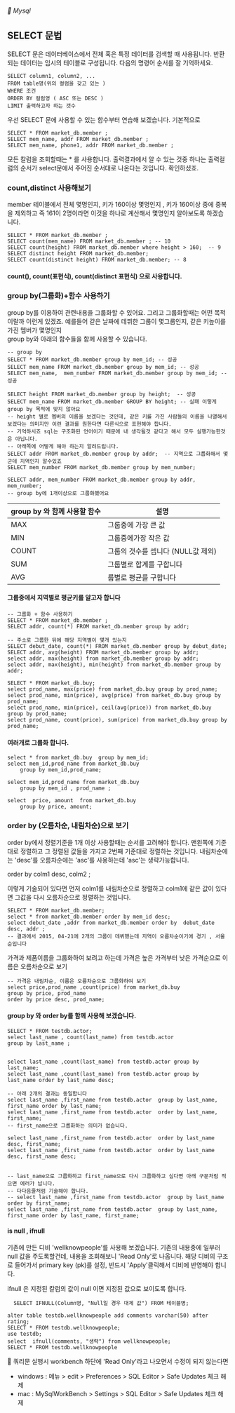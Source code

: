 ###### :cactus:  Mysql

## SELECT 문법

SELECT 문은 데이터베이스에서 전체 혹은 특정 데이터를 검색할 때 사용됩니다. 반환되는 데이터는 임시의 테이블로 구성됩니다. 다음의 명령어 순서를 잘 기억하세요.
```
SELECT column1, column2, ...
FROM table명(위의 컬럼을 갖고 있는 )
WHERE 조건 
ORDER BY 컬럼영 ( ASC 또는 DESC )
LIMIT 출력하고자 하는 갯수
```
우선 SELECT 문에 사용할 수 있는 함수부터 연습해 보겠습니다. 
기본적으로 
```  
SELECT * FROM market_db.member ;
SELECT mem_name, addr FROM market_db.member ;
SELECT mem_name, phone1, addr FROM market_db.member ;
```  
모든 칼럼을 조회할때는 * 를 사용합니다. 출력결과에서 알 수 있는 것중 하나는 출력컬럼의 순서가 select문에서 주어진 순서대로 나온다는 것입니다. 확인하셨죠.

### count,distinct 사용해보기   
member 테이블에서 전체 몇명인지, 키가 160이상 몇명인지 , 키가 160이상 중에 중복을 제외하고 즉 161이 2명이라면 이것을 하나로 계산해서 몇명인지 알아보도록 하겠습니다.    
```
SELECT * FROM market_db.member ;
SELECT count(mem_name) FROM market_db.member ; -- 10
SELECT count(height) FROM market_db.member where height > 160;  -- 9
SELECT distinct height FROM market_db.member; 
SELECT count(distinct height) FROM market_db.member; -- 8
```    
#### count(), count(표현식), count(distinct 표현식) 으로 사용합니다. 

### group by(그룹화)+함수 사용하기
group by를 이용하여 관련내용을 그룹화할 수 있어요. 그리고 그룹화할때는 어떤 목적이랄까 이런게 있겠죠. 예를들어 같은 날짜에 데뷔한 그룹이 몇그룹인지, 같은 키높이를 가진 멤버가 몇명인지    
group by와 아래의 함수들을 함께 사용할 수 있습니다.   

```
-- group by 
SELECT * FROM market_db.member group by mem_id; -- 성공
SELECT mem_name FROM market_db.member group by mem_id; -- 성공 
SELECT mem_name,  mem_number FROM market_db.member group by mem_id; -- 성공

SELECT height FROM market_db.member group by height;  -- 성공
SELECT mem_name FROM market_db.member GROUP BY height; -- 실패 이렇게 group by 목적에 맞지 않아요
-- height 별로 멤버의 이름을 보겠다는 것인데, 같은 키를 가진 사람들의 이름을 나열해서 보겠다는 의미지만 이런 결과를 원한다면 다른식으로 표현해야 합니다.
-- 기억하시죠 sql는 구조화된 언어이기 때문에 내 생각될것 같다고 해서 모두 실행가능한것은 아닙니다. 
-- 아래쪽에 어떻게 해야 하는지 알려드립니다. 
SELECT addr FROM market_db.member group by addr;  -- 지역으로 그룹화해서 몇군데 지역인지 알수있죠
SELECT mem_number FROM market_db.member group by mem_number;

SELECT addr, mem_number FROM market_db.member group by addr, mem_number;
-- group by에 1개이상으로 그룹화했어요  
````

| group by 와 함께 사용할 함수 | 	설명 |
|---|---|
| MAX	 | 그룹중에 가장 큰 값 |
| MIN	 | 그룹중에가장 작은 값 |
| COUNT | 그룹의 갯수를 셉니다 (NULL값 제외) |
| SUM	| 그룹별로 합계를 구합니다 |
| AVG |	룹별로 평균를 구합니다 |

#### 그룹중에서 지역별로 평균키를 알고자 합니다 
```
-- 그룹화 + 함수 사용하기
SELECT * FROM market_db.member ;
SELECT addr, count(*) FROM market_db.member group by addr;

-- 주소로 그룹한 뒤에 해당 지역별이 몇개 있는지 
SELECT debut_date, count(*) FROM market_db.member group by debut_date;
SELECT addr, avg(height) FROM market_db.member group by addr;
select addr, max(height) from market_db.member group by addr;
select addr, max(height), min(height) from market_db.member group by addr;

```

```
SELECT * FROM market_db.buy;
select prod_name, max(price) from market_db.buy group by prod_name;
select prod_name, min(price), avg(price) from market_db.buy group by prod_name;
select prod_name, min(price), ceil(avg(price)) from market_db.buy group by prod_name;
select prod_name, count(price), sum(price) from market_db.buy group by prod_name;

```

#### 여러개로 그룹화 합니다. 
```
select * from market_db.buy  group by mem_id;
select mem_id,prod_name from market_db.buy  
	group by mem_id,prod_name;

select mem_id,prod_name from market_db.buy  
	group by mem_id , prod_name ;

select  price, amount  from market_db.buy 
	group by price, amount;
```



### order by (오름차순, 내림차순)으로 보기
order by에서 정렬기준을 1개 이상 사용할때는 순서를 고려해야 합니다. 맨왼쪽에 기준대로 정렬하고 그 정렬된 값들을 가지고 2번째 기준대로 정렬하는 것입니다.   내림차순에는 'desc'를 오름차순에는 'asc'를 사용하는데 'asc'는 생략가능합니다.   

order by colm1 desc, colm2 ;  

이렇게 기술되어 있다면 먼저 colm1를 내림차순으로 정렬하고 colm1에 같은 값이 있다면 그값을 다시 오름차순으로 정렬하는 것입니다. 
```
SELECT * FROM market_db.member;
select * from market_db.member order by mem_id desc;
select debut_date ,addr from market_db.member order by  debut_date desc, addr ;
-- 결과에서 2015, 04-21에 2개의 그룹이 데뷔했는데 지역이 오름차순이기에 경기 , 서울 순입니다
```    


가격과 제품이름을 그룹화하여 보려고 하는데 가격은 높은 가격부터 낮은 가격순으로 이름은 오름차순으로 보기 
```
-- 가격은 내림차순, 이름은 오름차순으로 그룹화하여 보기
select price,prod_name ,count(price) from market_db.buy  
group by price, prod_name 
order by price desc, prod_name;
```
#### group by 와 order by를 함께 사용해 보겠습니다. 
```
SELECT * FROM testdb.actor;
select last_name , count(last_name) from testdb.actor 
group by last_name ;


select last_name ,count(last_name) from testdb.actor group by last_name;
select last_name ,count(last_name) from testdb.actor group by last_name order by last_name desc; 

-- 아래 2개의 결과는 동일합니다 
select last_name ,first_name from testdb.actor  group by last_name, first_name order by last_name; 
select last_name ,first_name from testdb.actor  order by last_name, first_name;
-- first_name으로 그룹화하는 의미가 없습니다. 

select last_name ,first_name from testdb.actor  order by last_name desc, first_name;
select last_name ,first_name from testdb.actor  order by last_name desc, first_name desc;


-- last_name으로 그룹화하고 first_name으로 다시 그룹화하고 싶다면 아래 구문처럼 적으면 에러가 납니다. 
-- 다다음줄처럼 기술해야 합니다. 
-- select last_name ,first_name from testdb.actor  group by last_name order by first_name; 
select last_name ,first_name from testdb.actor  group by last_name, first_name order by last_name, first_name;

```

#### is null , ifnull 
기존에 만든 디비 'wellknowpeople'를 사용해 보겠습니다.  기존의 내용중에 일부러 null 값을 주도록할건데, 내용을 조회해보니 'Read Only'로 나옵니다.  해당 디비의 구조로 들어가서 primary key (pk)를 설정,
반드시 'Apply'클릭해서 디비에 반영해야 합니다.   

ifnull 은 지정된 칼럼의 값이 null 이면 지정된 값으로 보이도록 합니다. 

```   SELECT IFNULL(Column명, "Null일 경우 대체 값") FROM 테이블명;  ```

```
alter table testdb.wellknowpeople add comments varchar(50) after rating;
SELECT * FROM testdb.wellknowpeople;
use testdb;
select  ifnull(comments, "생략") from wellknowpeople;
SELECT * FROM testdb.wellknowpeople
```


:pencil: 쿼리문 실행시 workbench 하단에 'Read Only'라고 나오면서 수정이 되지 않는다면 
 - windows : 메뉴 > edit > Preferences > SQL Editor > Safe Updates 체크 해제
 - mac : MySqlWorkBench > Settings > SQL Editor > Safe Updates 체크 해제
